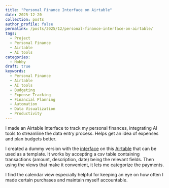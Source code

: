 ```yaml
---
title: "Personal Finance Interface on Airtable"
date: 2025-12-20
collection: posts
author_profile: false
permalink: /posts/2025/12/personal-finance-interface-on-airtable/
tags:
  - Project
  - Personal Finance
  - Airtable
  - AI tools
categories:
  - Hobby
draft: true
keywords:
  - Personal Finance
  - Airtable
  - AI tools
  - Budgeting
  - Expense Tracking
  - Financial Planning
  - Automation
  - Data Visualization
  - Productivity
---
```


I made an Airtable Interface to track my personal finances, integrating AI tools to streamline the data entry process. Helps get an idea of expenses and plan budgets better.

I created a dummy version with the [interface](https://airtable.com/invite/l?inviteId=invrGdYmKkL0UNhVl&inviteToken=097a88069bb5d5857b2018df58499364ae9ef93db06fe0ed9360c566e524efc2&utm_medium=email&utm_source=product_team&utm_content=transactional-alerts) on this [Airtable](https://airtable.com/appK6jp0iyKISZw2J/tblDXPPgkIEhhv9MN/viw4LYZflX1ppEThz?blocks=hide) that can be used as a template. It works by accepting a csv table containing transactions (amount, description, date) being the relevant fields. Then using the views that make it convenient, it lets me categorize the payments.

I find the calendar view especially helpful for keeping an eye on how often I made certain purchases and maintain myself accountable.